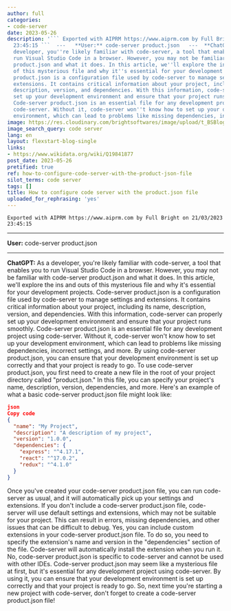 ```yaml
---
author: full
categories:
- code-server
date: 2023-05-26
description: '``` Exported with AIPRM https://www.aiprm.com by Full Bright on 21/03/2023
  23:45:15 ```  ---   **User:** code-server product.json   ---  **ChatGPT:** As a
  developer, you''re likely familiar with code-server, a tool that enables you to
  run Visual Studio Code in a browser. However, you may not be familiar with code-server
  product.json and what it does. In this article, we''ll explore the ins and outs
  of this mysterious file and why it''s essential for your development projects. Code-server
  product.json is a configuration file used by code-server to manage settings and
  extensions. It contains critical information about your project, including its name,
  description, version, and dependencies. With this information, code-server can properly
  set up your development environment and ensure that your project runs smoothly.
  Code-server product.json is an essential file for any development project using
  code-server. Without it, code-server won''t know how to set up your development
  environment, which can lead to problems like missing dependencies, incorrect settings,'
image: https://res.cloudinary.com/brightsoftwares/image/upload/t_BSBlogImage/v1/brightsoftwares.com.blog/xrVDYZRGdw4
image_search_query: code server
lang: en
layout: flexstart-blog-single
links:
- https://www.wikidata.org/wiki/Q19841877
post_date: 2023-05-26
pretified: true
ref: how-to-configure-code-server-with-the-product-json-file
silot_terms: code server
tags: []
title: How to configure code server with the product.json file
uploaded_for_rephrasing: 'yes'
---
```


```
Exported with AIPRM https://www.aiprm.com by Full Bright on 21/03/2023 23:45:15
```

---


**User:**
code-server product.json


---

**ChatGPT:**
As a developer, you're likely familiar with code-server, a tool that enables you to run Visual Studio Code in a browser. However, you may not be familiar with code-server product.json and what it does. In this article, we'll explore the ins and outs of this mysterious file and why it's essential for your development projects.
Code-server product.json is a configuration file used by code-server to manage settings and extensions. It contains critical information about your project, including its name, description, version, and dependencies. With this information, code-server can properly set up your development environment and ensure that your project runs smoothly.
Code-server product.json is an essential file for any development project using code-server. Without it, code-server won't know how to set up your development environment, which can lead to problems like missing dependencies, incorrect settings, and more. By using code-server product.json, you can ensure that your development environment is set up correctly and that your project is ready to go.
To use code-server product.json, you first need to create a new file in the root of your project directory called "product.json." In this file, you can specify your project's name, description, version, dependencies, and more. Here's an example of what a basic code-server product.json file might look like:
```json
json
Copy code
{
  "name": "My Project",
  "description": "A description of my project",
  "version": "1.0.0",
  "dependencies": {
    "express": "^4.17.1",
    "react": "^17.0.2",
    "redux": "^4.1.0"
  }
}
```
Once you've created your code-server product.json file, you can run code-server as usual, and it will automatically pick up your settings and extensions.
If you don't include a code-server product.json file, code-server will use default settings and extensions, which may not be suitable for your project. This can result in errors, missing dependencies, and other issues that can be difficult to debug.
Yes, you can include custom extensions in your code-server product.json file. To do so, you need to specify the extension's name and version in the "dependencies" section of the file. Code-server will automatically install the extension when you run it.
No, code-server product.json is specific to code-server and cannot be used with other IDEs.
Code-server product.json may seem like a mysterious file at first, but it's essential for any development project using code-server. By using it, you can ensure that your development environment is set up correctly and that your project is ready to go. So, next time you're starting a new project with code-server, don't forget to create a code-server product.json file!